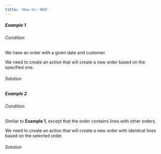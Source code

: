 ```yaml
---
title: 'How-to: NEW'
---
```


##### Example 1

###### Condition

We have an order with a given date and customer.


We need to create an action that will create a new order based on the specified one.

###### Solution


##### Example 2

###### Condition

Similar to **Example 1**, except that the order contains lines with other orders.


We need to create an action that will create a new order with identical lines based on the selected order.

###### Solution

